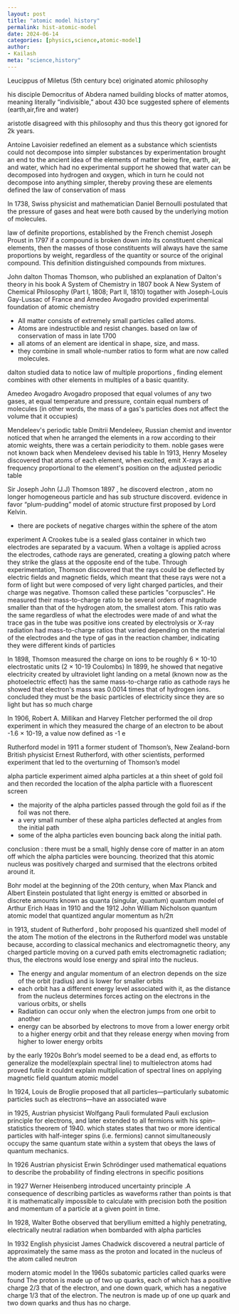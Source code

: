 ```yaml
---
layout: post
title: "atomic model history"
permalink: hist-atomic-model
date: 2024-06-14
categories: [physics,science,atomic-model]
author:
- Kailash
meta: "science,history"
---
```


Leucippus of Miletus (5th century bce) originated atomic philosophy

his disciple  Democritus of Abdera named building blocks of matter atomos, meaning literally “indivisible,” about 430 bce
suggested sphere of elements (earth,air,fire and water)

aristotle disagreed with this philosophy and thus this theory got ignored for 2k years. 

Antoine Lavoisier redefined an element as a substance which scientists could not decompose into simpler substances by experimentation
brought an end to the ancient idea of the elements of matter being fire, earth, air, and water, which had no experimental support
he showed that water can be decomposed into hydrogen and oxygen, which in turn he could not decompose into anything simpler, thereby proving these are elements
defined the law of conservation of mass

 In 1738, Swiss physicist and mathematician Daniel Bernoulli postulated that the pressure of gases and heat were both caused by the underlying motion of molecules. 

law of definite proportions, established by the French chemist Joseph Proust in 1797
 if a compound is broken down into its constituent chemical elements, then the masses of those constituents will always have 
 the same proportions by weight, regardless of the quantity or source of the original compound. 
 This definition distinguished compounds from mixtures.

 
John dalton 
Thomas Thomson, who published an explanation of Dalton's theory in his book A System of Chemistry in 1807
book A New System of Chemical Philosophy (Part I, 1808; Part II, 1810) 
togather with Joseph-Louis Gay-Lussac of France and Amedeo Avogadro  provided experimental foundation of atomic chemistry

-  All matter consists of extremely small particles called atoms.
-  Atoms are indestructible and resist changes.
  based on law of conservation of mass in late 1700
-  all atoms of an element are identical in shape, size, and mass.
-  they combine in small whole-number ratios to form what are now called molecules.

dalton studied data to notice  law of multiple proportions , finding element combines with other elements in multiples of a basic quantity. 


 Amedeo Avogadro
 Avogadro proposed that equal volumes of any two gases, at equal temperature and pressure, contain equal numbers of molecules
 (in other words, the mass of a gas's particles does not affect the volume that it occupies)


 Mendeleev's periodic table
 Dmitrii Mendeleev, Russian chemist and inventor  noticed that when he arranged the elements in a row according to their atomic weights, there was a certain periodicity to them.
 noble gases were not known back when Mendeleev devised his table
 In 1913, Henry Moseley discovered that atoms of each element, when excited, emit X-rays at a frequency proportional to the element's position on the adjusted periodic table

Sir Joseph John (J.J) Thomson
1897 , he discoverd electron , atom no longer homogeneous particle and has sub structure discoverd.
evidence in favor “plum-pudding” model of atomic structure first proposed by Lord Kelvin. 
- there are pockets of negative charges within the sphere of the atom

experiment
A Crookes tube is a sealed glass container in which two electrodes are separated by a vacuum.
When a voltage is applied across the electrodes, cathode rays are generated, creating a glowing patch where they strike the 
glass at the opposite end of the tube. 
Through experimentation, Thomson discovered that the rays could be deflected by electric fields and magnetic fields, 
which meant that these rays were not a form of light but were composed of very light charged particles, and their charge was negative. 
Thomson called these particles "corpuscles". He measured their mass-to-charge ratio to be several orders of magnitude smaller 
than that of the hydrogen atom, the smallest atom. This ratio was the same regardless of what the electrodes were made of and 
what the trace gas in the tube was
positive ions created by electrolysis or X-ray radiation had mass-to-charge ratios that varied depending on the material of the electrodes and the type of 
gas in the reaction chamber, indicating they were different kinds of particles

In 1898, Thomson measured the charge on ions to be roughly 6 × 10-10 electrostatic units (2 × 10-19 Coulombs)
In 1899, he showed that negative electricity created by ultraviolet light landing on a metal (known now as the photoelectric effect) has the same mass-to-charge ratio as cathode rays
he showed that electron's mass was 0.0014 times that of hydrogen ions.
concluded they must be the basic particles of electricity since they are so light but has so much charge

In 1906, Robert A. Millikan and Harvey Fletcher performed the oil drop experiment in which they measured the charge of an electron to be about -1.6 × 10-19, a value now defined as -1 e


 Rutherford model
in 1911 a former student of Thomson’s, New Zealand-born British physicist Ernest Rutherford, 
with other scientists, performed  experiment that led to the overturning of Thomson’s model

 alpha particle experiment
aimed alpha particles at a thin sheet of gold foil and then recorded the location of the alpha particle with a fluorescent screen
- the majority of the alpha particles passed through the gold foil as if the foil was not there.
- a very small number of these alpha particles deflected at angles from the initial path
- some of the alpha particles even bouncing back along the initial path.

conclusion :  there must be a small, highly dense core of matter in an atom off which the alpha particles were bouncing. 
theorized that this atomic nucleus was positively charged and surmised that the electrons orbited around it.

 Bohr model
at the beginning of the 20th century, when Max Planck and Albert Einstein postulated that light energy is emitted or absorbed in discrete amounts known as quanta (singular, quantum)
quantum model of Arthur Erich Haas in 1910 and the 1912 John William Nicholson quantum atomic model that quantized angular momentum as h/2π
  
in 1913, student of Rutherford , bohr proposed his quantized shell model of the atom 
The motion of the electrons in the Rutherford model was unstable because, according to 
classical mechanics and electromagnetic theory, any charged particle moving on a curved path emits electromagnetic radiation; 
thus, the electrons would lose energy and spiral into the nucleus.

- The energy and angular momentum  of an electron depends on the size of the orbit (radius) and is lower for smaller orbits
- each orbit has a different energy level associated with it, as the distance from the nucleus determines forces acting on the electrons in the various orbits, or shells
- Radiation can occur only when the electron jumps from one orbit to another
- energy can be absorbed by electrons to move from a lower energy orbit to a higher energy orbit and that they release energy when moving from higher to lower energy orbits

by the early 1920s Bohr’s model seemed to be a dead end, as efforts to generalize the model(explain spectral line) to multielectron atoms had proved futile 
it couldnt explain multiplication of spectral lines on applying magnetic field
quantum atomic model

In 1924, Louis de Broglie proposed that all particles—particularly subatomic particles such as electrons—have an associated wave

in 1925, Austrian physicist Wolfgang Pauli formulated  Pauli exclusion principle for electrons, and later extended to all fermions with his spin–statistics theorem of 1940. 
which states states that two or more identical particles with half-integer spins (i.e. fermions) cannot simultaneously occupy the same quantum state within a system that obeys the laws of quantum mechanics.

In 1926 Austrian physicist Erwin Schrödinger used mathematical equations to describe the probability of finding electrons 
in specific positions 

in 1927 Werner Heisenberg introduced uncertainty principle .A consequence of describing particles as waveforms rather than points is that it is mathematically impossible to calculate with precision both the position and momentum of a particle at a given point in time. 

In 1928, Walter Bothe observed that beryllium emitted a highly penetrating, electrically neutral radiation when bombarded with alpha particles


In 1932 English physicist James Chadwick discovered a neutral particle of approximately the same mass as the proton and located in the nucleus of the atom called neutron

modern atomic model
 In the 1960s subatomic particles called quarks were found
  The proton is made up of two up quarks, each of which has a positive charge 2/3 that of the electron, and one down quark, which has a negative charge 1/3 that of the electron. 
  The neutron is made up of one up quark and two down quarks and thus has no charge.
